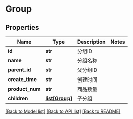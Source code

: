 # Group

## Properties
Name | Type | Description | Notes
------------ | ------------- | ------------- | -------------
**id** | **str** |  分组ID | 
**name** | **str** |  分组名称 | 
**parent_id** | **str** |  父分组ID | 
**create_time** | **str** |  创建时间 | 
**product_num** | **str** |  商品数量 | 
**children** | [**list[Group]**](Group.md) |  子分组 | 

[[Back to Model list]](../README.md#documentation-for-models) [[Back to API list]](../README.md#documentation-for-api-endpoints) [[Back to README]](../README.md)

